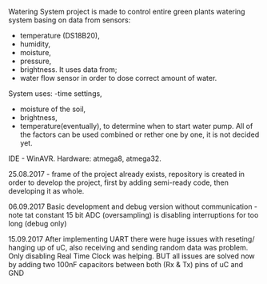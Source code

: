 Watering System project is made to control entire green plants watering system basing on data from sensors:
- temperature (DS18B20),
- humidity,
- moisture,
- pressure, 
- brightness.
It uses data from;
- water flow sensor
in order to dose correct amount of water.

System uses: 
-time settings, 
- moisture of the soil,
- brightness,
- temperature(eventually),
to determine when to start water pump. All of the factors can be used combined or rether one by one, 
it is not decided yet.

IDE - WinAVR.
Hardware:
atmega8,
atmega32.

25.08.2017 - frame of the project already exists, repository is created in order to develop the project, first by adding 
semi-ready code, then developing it as whole.

06.09.2017
Basic development and debug version without communication 
-note tat constant 15 bit ADC (oversampling) is disabling interruptions for too long (debug only)

15.09.2017
After implementing UART there were huge issues with reseting/ hanging up of uC, also receiving and sending random data was problem.
Only disabling Real Time Clock was helping.
BUT all issues are solved now by adding two 100nF capacitors between both (Rx & Tx) pins of uC and GND